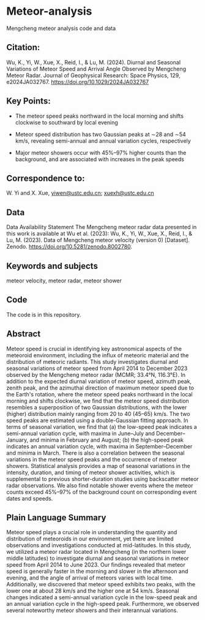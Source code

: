 # Meteor-analysis
Mengcheng meteor analysis code and data

## Citation:
Wu, K., Yi, W., Xue, X., Reid, I., & Lu, M. (2024). Diurnal and Seasonal Variations of Meteor Speed and Arrival Angle Observed by Mengcheng Meteor Radar. Journal of Geophysical Research: Space Physics, 129, e2024JA032767. https://doi.org/10.1029/2024JA032767

## Key Points:
- The meteor speed peaks northward in the local morning and shifts clockwise to southward by local evening

- Meteor speed distribution has two Gaussian peaks at ∼28 and ∼54 km/s, revealing semi-annual and annual variation cycles, respectively

- Major meteor showers occur with 45%–97% higher counts than the background, and are associated with increases in the peak speeds

## Correspondence to:
W. Yi and X. Xue, yiwen@ustc.edu.cn; xuexh@ustc.edu.cn

## Data
Data Availability Statement
The Mengcheng meteor radar data presented in this work is available at Wu et al. (2023): 
Wu, K., Yi, W., Xue, X., Reid, I., & Lu, M. (2023). Data of Mengcheng meteor velocity (version 0) [Dataset]. Zenodo. https://doi.org/10.5281/zenodo.8002780.

## Keywords and subjects
meteor velocity, meteor radar, meteor shower

## Code
The code is in this repository.

## Abstract
Meteor speed is crucial in identifying key astronomical aspects of the meteoroid environment, including the influx of meteoric material and the distribution of meteoric radiants. This study investigates diurnal and seasonal variations of meteor speed from April 2014 to December 2023 observed by the Mengcheng meteor radar (MCMR; 33.4°N, 116.3°E). In addition to the expected diurnal variation of meteor speed, azimuth peak, zenith peak, and the azimuthal direction of maximum meteor speed due to the Earth's rotation, where the meteor speed peaks northward in the local morning and shifts clockwise, we find that the meteor speed distribution resembles a superposition of two Gaussian distributions, with the lower (higher) distribution mainly ranging from 20 to 40 (45–65) km/s. The two speed peaks are estimated using a double-Gaussian fitting approach. In terms of seasonal variation, we find that (a) the low-speed peak indicates a semi-annual variation cycle, with maxima in June–July and December–January, and minima in February and August; (b) the high-speed peak indicates an annual variation cycle, with maxima in September–December and minima in March. There is also a correlation between the seasonal variations in the meteor speed peaks and the occurrence of meteor showers. Statistical analysis provides a map of seasonal variations in the intensity, duration, and timing of meteor shower activities, which is supplemental to previous shorter-duration studies using backscatter meteor radar observations. We also find notable shower events where the meteor counts exceed 45%–97% of the background count on corresponding event dates and speeds.

## Plain Language Summary
Meteor speed plays a crucial role in understanding the quantity and distribution of meteoroids in our environment, yet there are limited observations and investigations conducted at mid-latitudes. In this study, we utilized a meteor radar located in Mengcheng (in the northern lower middle latitudes) to investigate diurnal and seasonal variations in meteor speed from April 2014 to June 2023. Our findings revealed that meteor speed is generally faster in the morning and slower in the afternoon and evening, and the angle of arrival of meteors varies with local time. Additionally, we discovered that meteor speed exhibits two peaks, with the lower one at about 28 km/s and the higher one at 54 km/s. Seasonal changes indicated a semi-annual variation cycle in the low-speed peak and an annual variation cycle in the high-speed peak. Furthermore, we observed several noteworthy meteor showers and their interannual variations.
